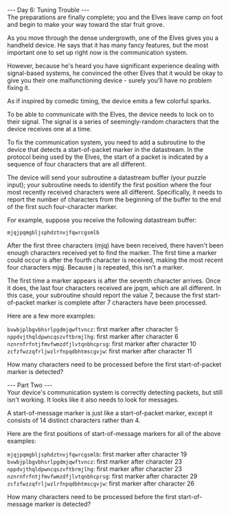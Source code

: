 --- Day 6: Tuning Trouble ---  
The preparations are finally complete; you and the Elves leave camp on foot and begin to make your way toward the star fruit grove.

As you move through the dense undergrowth, one of the Elves gives you a handheld device. He says that it has many fancy features, but the most important one to set up right now is the communication system.

However, because he's heard you have significant experience dealing with signal-based systems, he convinced the other Elves that it would be okay to give you their one malfunctioning device - surely you'll have no problem fixing it.

As if inspired by comedic timing, the device emits a few colorful sparks.

To be able to communicate with the Elves, the device needs to lock on to their signal. The signal is a series of seemingly-random characters that the device receives one at a time.

To fix the communication system, you need to add a subroutine to the device that detects a start-of-packet marker in the datastream. In the protocol being used by the Elves, the start of a packet is indicated by a sequence of four characters that are all different.

The device will send your subroutine a datastream buffer (your puzzle input); your subroutine needs to identify the first position where the four most recently received characters were all different. Specifically, it needs to report the number of characters from the beginning of the buffer to the end of the first such four-character marker.

For example, suppose you receive the following datastream buffer:
```
mjqjpqmgbljsphdztnvjfqwrcgsmlb
```
After the first three characters (mjq) have been received, there haven't been enough characters received yet to find the marker. The first time a marker could occur is after the fourth character is received, making the most recent four characters mjqj. Because j is repeated, this isn't a marker.

The first time a marker appears is after the seventh character arrives. Once it does, the last four characters received are jpqm, which are all different. In this case, your subroutine should report the value 7, because the first start-of-packet marker is complete after 7 characters have been processed.

Here are a few more examples:

`bvwbjplbgvbhsrlpgdmjqwftvncz`: first marker after character 5  
`nppdvjthqldpwncqszvftbrmjlhg`: first marker after character 6  
`nznrnfrfntjfmvfwmzdfjlvtqnbhcprsg`: first marker after character 10  
`zcfzfwzzqfrljwzlrfnpqdbhtmscgvjw`: first marker after character 11  

How many characters need to be processed before the first start-of-packet marker is detected?

--- Part Two ---  
Your device's communication system is correctly detecting packets, but still isn't working. It looks like it also needs to look for messages.

A start-of-message marker is just like a start-of-packet marker, except it consists of 14 distinct characters rather than 4.

Here are the first positions of start-of-message markers for all of the above examples:

`mjqjpqmgbljsphdztnvjfqwrcgsmlb`: first marker after character 19  
`bvwbjplbgvbhsrlpgdmjqwftvncz`: first marker after character 23  
`nppdvjthqldpwncqszvftbrmjlhg`: first marker after character 23  
`nznrnfrfntjfmvfwmzdfjlvtqnbhcprsg`: first marker after character 29  
`zcfzfwzzqfrljwzlrfnpqdbhtmscgvjw`: first marker after character 26  

How many characters need to be processed before the first start-of-message marker is detected?